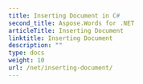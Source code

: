 ```yaml
---
title: Inserting Document in C#
second_title: Aspose.Words for .NET
articleTitle: Inserting Document
linktitle: Inserting Document
description: ""
type: docs
weight: 10
url: /net/inserting-document/
---
```


